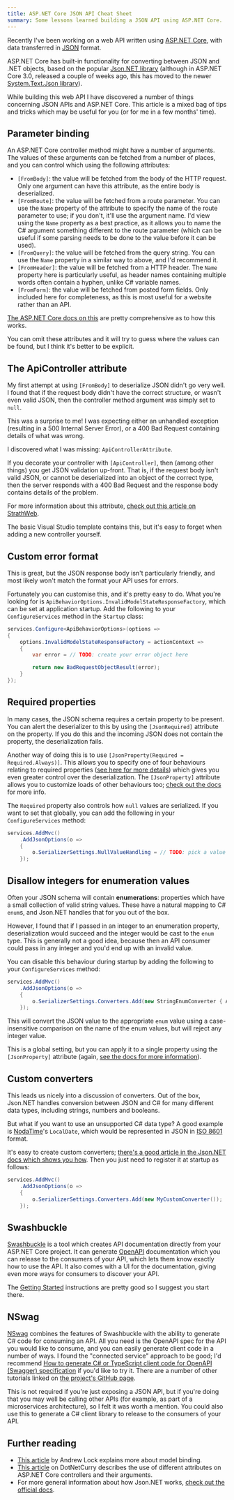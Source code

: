 ```yaml
---
title: ASP.NET Core JSON API Cheat Sheet
summary: Some lessons learned building a JSON API using ASP.NET Core.
---
```


Recently I've been working on a web API written using [ASP.NET
Core](https://docs.microsoft.com/en-us/aspnet/core/?view=aspnetcore-3.0), with
data transferred in [JSON](https://www.json.org/) format.

ASP.NET Core has built-in functionality for converting between JSON and .NET
objects, based on the popular [Json.NET
library](https://www.newtonsoft.com/json) (although in ASP.NET Core 3.0,
released a couple of weeks ago, this has moved to the newer [System.Text.Json
library](https://www.hanselman.com/blog/SystemTextJsonAndNewBuiltinJSONSupportInNETCore.aspx)).

While building this web API I have discovered a number of things concerning JSON
APIs and ASP.NET Core. This article is a mixed bag of tips and tricks which may
be useful for you (or for me in a few months' time).

## Parameter binding

An ASP.NET Core controller method might have a number of arguments. The values
of these arguments can be fetched from a number of places, and you can control
which using the following attributes:

- `[FromBody]`: the value will be fetched from the body of the HTTP request.
  Only one argument can have this attribute, as the entire body is deserialized.
- `[FromRoute]`: the value will be fetched from a route parameter. You can use
  the `Name` property of the attribute to specify the name of the route
  parameter to use; if you don't, it'll use the argument name. I'd view using
  the `Name` property as a best practice, as it allows you to name the C#
  argument something different to the route parameter (which can be useful if
  some parsing needs to be done to the value before it can be used).
- `[FromQuery]`: the value will be fetched from the query string. You can use
  the `Name` property in a similar way to above, and I'd recommend it.
- `[FromHeader]`: the value will be fetched from a HTTP header. The `Name`
  property here is particularly useful, as header names containing multiple
  words often contain a hyphen, unlike C# variable names.
- `[FromForm]`: the value will be fetched from posted form fields. Only included
  here for completeness, as this is most useful for a website rather than an
  API.

[The ASP.NET Core docs on
this](https://docs.microsoft.com/en-us/aspnet/core/mvc/models/model-binding?view=aspnetcore-3.0#sources)
are pretty comprehensive as to how this works.

You can omit these attributes and it will try to guess where the values can be
found, but I think it's better to be explicit.

## The ApiController attribute

My first attempt at using `[FromBody]` to deserialize JSON didn't go very well.
I found that if the request body didn't have the correct structure, or wasn't
even valid JSON, then the controller method argument was simply set to `null`.

This was a surprise to me! I was expecting either an unhandled exception
(resulting in a 500 Internal Server Error), or a 400 Bad Request containing
details of what was wrong.

I discovered what I was missing: `ApiControllerAttribute`.

If you decorate your controller with `[ApiController]`, then (among other
things) you get JSON validation up-front. That is, if the request body isn't
valid JSON, or cannot be deserialized into an object of the correct type, then
the server responds with a 400 Bad Request and the response body contains
details of the problem.

For more information about this attribute, [check out this article on
StrathWeb](https://www.strathweb.com/2018/02/exploring-the-apicontrollerattribute-and-its-features-for-asp-net-core-mvc-2-1/).

The basic Visual Studio template contains this, but it's easy to forget when
adding a new controller yourself.

## Custom error format

This is great, but the JSON response body isn't particularly friendly, and most
likely won't match the format your API uses for errors.

Fortunately you can customise this, and it's pretty easy to do. What you're
looking for is `ApiBehaviorOptions.InvalidModelStateResponseFactory`, which can
be set at application startup. Add the following to your `ConfigureServices`
method in the `Startup` class:

```cs
services.Configure<ApiBehaviorOptions>(options =>
{
    options.InvalidModelStateResponseFactory = actionContext =>
    {
        var error = // TODO: create your error object here

        return new BadRequestObjectResult(error);
    }
});
```

## Required properties

In many cases, the JSON schema requires a certain property to be present. You
can alert the deserializer to this by using the `[JsonRequired]` attribute on
the property. If you do this and the incoming JSON does not contain the
property, the deserialization fails.

Another way of doing this is to use `[JsonProperty(Required =
Required.Always)]`. This allows you to specify one of four behaviours relating
to required properties ([see here for more
details](https://www.newtonsoft.com/json/help/html/T_Newtonsoft_Json_Required.htm))
which gives you even greater control over the deserialization. The
`[JsonProperty]` attribute allows you to customize loads of other behaviours
too; [check out the
docs](https://www.newtonsoft.com/json/help/html/T_Newtonsoft_Json_Serialization_JsonProperty.htm)
for more info.

The `Required` property also controls how `null` values are serialized. If you
want to set that globally, you can add the following in your `ConfigureServices`
method:

```cs
services.AddMvc()
    .AddJsonOptions(o =>
    {
        o.SerializerSettings.NullValueHandling = // TODO: pick a value
    });
```

## Disallow integers for enumeration values

Often your JSON schema will contain **enumerations**: properties which have a
small collection of valid string values. These have a natural mapping to C#
`enum`s, and Json.NET handles that for you out of the box.

However, I found that if I passed in an integer to an enumeration property,
deserialization would succeed and the integer would be cast to the `enum` type.
This is generally not a good idea, because then an API consumer could pass in
any integer and you'd end up with an invalid value.

You can disable this behaviour during startup by adding the following to your
`ConfigureServices` method:

```cs
services.AddMvc()
    .AddJsonOptions(o =>
    {
        o.SerializerSettings.Converters.Add(new StringEnumConverter { AllowIntegerValues = false });
    });
```

This will convert the JSON value to the appropriate `enum` value using a
case-insensitive comparison on the name of the enum values, but will reject any
integer value.

This is a global setting, but you can apply it to a single property using the
`[JsonProperty]` attribute (again, [see the docs for more
information](https://www.newtonsoft.com/json/help/html/T_Newtonsoft_Json_Serialization_JsonProperty.htm)).

## Custom converters

This leads us nicely into a discussion of converters. Out of the box, Json.NET
handles conversion between JSON and C# for many different data types, including
strings, numbers and booleans.

But what if you want to use an unsupported C# data type? A good example is
[NodaTime](https://nodatime.org/)'s `LocalDate`, which would be represented in
JSON in [ISO 8601](https://en.wikipedia.org/wiki/ISO_8601) format.

It's easy to create custom converters; [there's a good article in the Json.NET
docs which shows you
how](https://www.newtonsoft.com/json/help/html/CustomJsonConverter.htm). Then
you just need to register it at startup as follows:

```cs
services.AddMvc()
    .AddJsonOptions(o =>
    {
        o.SerializerSettings.Converters.Add(new MyCustomConverter());
    });
```

## Swashbuckle

[Swashbuckle](https://github.com/domaindrivendev/Swashbuckle.AspNetCore) is a
tool which creates API documentation directly from your ASP.NET Core project. It
can generate [OpenAPI](https://swagger.io/docs/specification/about/)
documentation which you can release to the consumers of your API, which lets
them know exactly how to use the API. It also comes with a UI for the
documentation, giving even more ways for consumers to discover your API.

The [Getting
Started](https://github.com/domaindrivendev/Swashbuckle.AspNetCore#getting-started)
instructions are pretty good so I suggest you start there.

## NSwag

[NSwag](https://github.com/RicoSuter/NSwag) combines the features of Swashbuckle
with the ability to generate C# code for consuming an API. All you need is the
OpenAPI spec for the API you would like to consume, and you can easily generate
client code in a number of ways. I found the "connected service" approach to be
good; I'd recommend [How to generate C# or TypeScript client code for OpenAPI
(Swagger)
specification](https://medium.com/@unchase/how-to-generate-c-or-typescript-client-code-for-openapi-swagger-specification-d882d59e3b77)
if you'd like to try it. There are a number of other tutorials linked on [the
project's GitHub page](https://github.com/RicoSuter/NSwag).

This is not required if you're just exposing a JSON API, but if you're doing
that you may well be calling other APIs (for example, as part of a microservices
architecture), so I felt it was worth a mention. You could also use this to
generate a C# client library to release to the consumers of your API.

## Further reading

- [This
  article](https://andrewlock.net/model-binding-json-posts-in-asp-net-core/) by
  Andrew Lock explains more about model binding.
- [This
  article](https://www.dotnetcurry.com/aspnet/1390/aspnet-core-web-api-attributes)
  on DotNetCurry describes the use of different attributes on ASP.NET Core
  controllers and their arguments.
- For more general information about how Json.NET works, [check out the official
  docs](https://www.newtonsoft.com/json/help/html/Introduction.htm).

